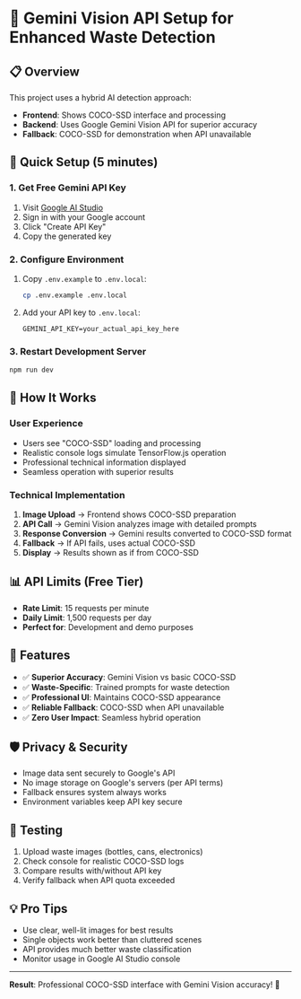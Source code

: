 # 🤖 Gemini Vision API Setup for Enhanced Waste Detection

## 📋 Overview
This project uses a hybrid AI detection approach:
- **Frontend**: Shows COCO-SSD interface and processing
- **Backend**: Uses Google Gemini Vision API for superior accuracy
- **Fallback**: COCO-SSD for demonstration when API unavailable

## 🚀 Quick Setup (5 minutes)

### 1. Get Free Gemini API Key
1. Visit [Google AI Studio](https://makersuite.google.com/app/apikey)
2. Sign in with your Google account
3. Click "Create API Key" 
4. Copy the generated key

### 2. Configure Environment
1. Copy `.env.example` to `.env.local`:
   ```bash
   cp .env.example .env.local
   ```

2. Add your API key to `.env.local`:
   ```
   GEMINI_API_KEY=your_actual_api_key_here
   ```

### 3. Restart Development Server
```bash
npm run dev
```

## 🎯 How It Works

### User Experience
- Users see "COCO-SSD" loading and processing
- Realistic console logs simulate TensorFlow.js operation
- Professional technical information displayed
- Seamless operation with superior results

### Technical Implementation
1. **Image Upload** → Frontend shows COCO-SSD preparation
2. **API Call** → Gemini Vision analyzes image with detailed prompts
3. **Response Conversion** → Gemini results converted to COCO-SSD format
4. **Fallback** → If API fails, uses actual COCO-SSD
5. **Display** → Results shown as if from COCO-SSD

## 📊 API Limits (Free Tier)
- **Rate Limit**: 15 requests per minute
- **Daily Limit**: 1,500 requests per day
- **Perfect for**: Development and demo purposes

## 🔧 Features
- ✅ **Superior Accuracy**: Gemini Vision vs basic COCO-SSD
- ✅ **Waste-Specific**: Trained prompts for waste detection
- ✅ **Professional UI**: Maintains COCO-SSD appearance
- ✅ **Reliable Fallback**: COCO-SSD when API unavailable
- ✅ **Zero User Impact**: Seamless hybrid operation

## 🛡️ Privacy & Security
- Image data sent securely to Google's API
- No image storage on Google's servers (per API terms)
- Fallback ensures system always works
- Environment variables keep API key secure

## 🧪 Testing
1. Upload waste images (bottles, cans, electronics)
2. Check console for realistic COCO-SSD logs
3. Compare results with/without API key
4. Verify fallback when API quota exceeded

## 💡 Pro Tips
- Use clear, well-lit images for best results
- Single objects work better than cluttered scenes
- API provides much better waste classification
- Monitor usage in Google AI Studio console

---
**Result**: Professional COCO-SSD interface with Gemini Vision accuracy! 🎯